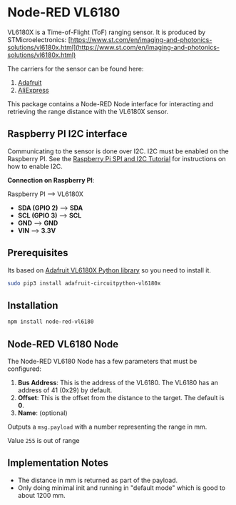 # Node-RED VL6180

VL6180X is a Time-of-Flight (ToF) ranging sensor.  It is produced by STMicroelectronics: [https://www.st.com/en/imaging-and-photonics-solutions/vl6180x.html](https://www.st.com/en/imaging-and-photonics-solutions/vl6180x.html)

The carriers for the sensor can be found here:

1. [Adafruit](https://www.adafruit.com/product/3316)
1. [AliExpress](https://www.aliexpress.com/item/1005002921398466.html)

This package contains a Node-RED Node interface for interacting and retrieving the range distance with the VL6180X sensor.

## Raspberry PI I2C interface

Communicating to the sensor is done over I2C.
I2C must be enabled on the Raspberry PI.
See the [Raspberry Pi SPI and I2C Tutorial](https://learn.sparkfun.com/tutorials/raspberry-pi-spi-and-i2c-tutorial) for instructions on how to enable I2C.

**Connection on Raspberry PI**:

Raspberry PI --> VL6180X
* **SDA (GPIO 2)** --> **SDA**
* **SCL (GPIO 3)** --> **SCL**
* **GND** --> **GND**
* **VIN** --> **3.3V**

## Prerequisites
Its based on [Adafruit VL6180X  Python library](https://learn.adafruit.com/adafruit-vl6180x-time-of-flight-micro-lidar-distance-sensor-breakout/python-circuitpython) so you need to install it.

```bash
sudo pip3 install adafruit-circuitpython-vl6180x
```

## Installation
```bash
npm install node-red-vl6180
```


## Node-RED VL6180 Node

The Node-RED VL6180 Node has a few parameters that must be configured:

1. **Bus Address**: This is the address of the VL6180.  The VL6180 has an address of 41 (0x29) by default.
2. **Offset**: This is the offset from the distance to the target.  The default is **0**.
1. **Name**: (optional)


Outputs a `msg.payload` with a number representing the range in mm.

Value `255` is out of range  

## Implementation Notes

* The distance in mm is returned as part of the payload.
* Only doing minimal init and running in "default mode" which is good to about 1200 mm.